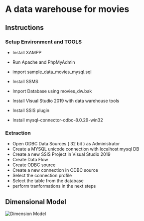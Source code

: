 # A data warehouse for movies

## Instructions

### Setup Environment and TOOLS

 - Install XAMPP
 - Run Apache and PhpMyAdmin
 - import sample_data_movies_mysql.sql
 
 - Install SSMS
 - Import Database using movies_dw.bak

 - Install Visual Studio 2019 with data warehouse tools
 - Install SSIS plugin
 - Install mysql-connector-odbc-8.0.29-win32


### Extraction

 - Open ODBC Data Sources ( 32 bit ) as Administrator
 - Create a MYSQL unicode connection with localhost mysql DB
 - Create a new SSIS Project in Visual Studio 2019
 - Create Data Flow
 - Create ODBC source
 - Create a new connection in ODBC source
 - Select the connection profile
 - Select the table from the database
 - perform tranformations in the next steps

## Dimensional Model
![Dimension Model](https://raw.githubusercontent.com/Th3Un1qu3M4n/movies_datawarehouse/pre-req/dimension_model.png)
